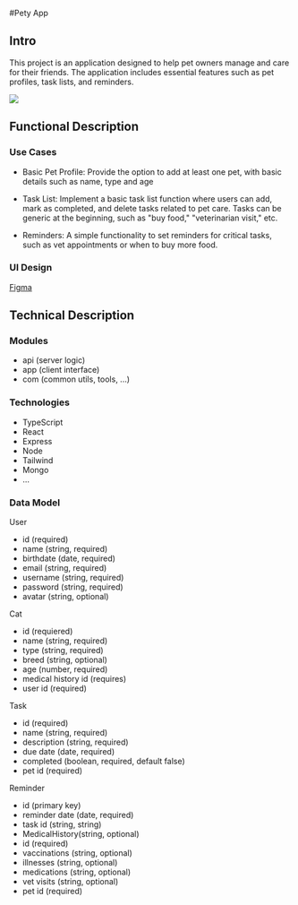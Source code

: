 #Pety App

## Intro

This project is an application designed to help pet owners manage and care for their friends. The application includes essential features such as pet profiles, task lists, and reminders.

![](https://media.giphy.com/media/x90dwDUuUx9Ys/giphy.gif?cid=ecf05e47lr1rdtzx91y7ufg8cxoybmcniasi9tza63cpweyj&ep=v1_gifs_search&rid=giphy.gif&ct=g)

## Functional Description

### Use Cases

- Basic Pet Profile: Provide the option to add at least one pet, with basic details such as name, type  and age

- Task List: Implement a basic task list function where users can add, mark as completed, and delete tasks related to pet care. Tasks can be generic at the beginning, such as "buy food," "veterinarian visit," etc.

- Reminders: A simple functionality to set reminders for critical tasks, such as vet appointments or when to buy more food. 

### UI Design

[Figma]()

## Technical Description

### Modules 
- api (server logic)
- app (client interface)
- com (common utils, tools, ...)

### Technologies

- TypeScript
- React
- Express
- Node
- Tailwind
- Mongo
- ...

### Data Model
User
- id (required)
- name (string, required)
- birthdate (date, required)
- email (string, required)
- username (string, required)
- password (string, required)
- avatar (string, optional)

Cat
- id (requiered)
- name (string, required)
- type (string, required)
- breed (string, optional)
- age (number, required)
- medical history id (requires)
- user id (required)

Task
- id (required)
- name (string, required)
- description (string, required)
- due date (date, required)
- completed (boolean, required, default false)
- pet id (required)

Reminder
- id (primary key)
- reminder date (date, required)
- task id (string, string)
- MedicalHistory(string, optional)
- id (required)
- vaccinations (string, optional)
- illnesses (string, optional)
- medications (string, optional)
- vet visits (string, optional)
- pet id (required)

